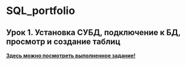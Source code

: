# SQL_portfolio

## __Урок 1.__ Установка СУБД, подключение к БД, просмотр и создание таблиц

__[Здесь можно посмотреть выполненное задание!](https://github.com/hakloi/SQL_portfolio/blob/main/lesson1/hw1.sql)__